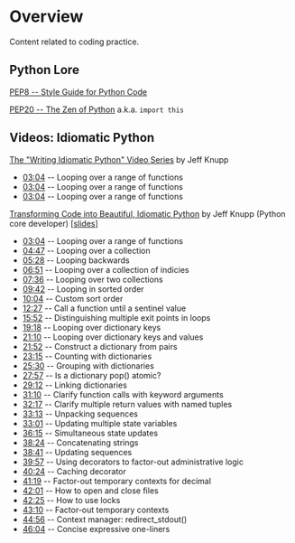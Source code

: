 # Overview

Content related to coding practice.

## Python Lore

[PEP8 -- Style Guide for Python Code](https://www.python.org/dev/peps/pep-0008/)

[PEP20 -- The Zen of Python](https://www.python.org/dev/peps/pep-0020/) a.k.a. `import this`

## Videos: Idiomatic Python

[The "Writing Idiomatic Python" Video Series](https://www.youtube.com/channel/UC8jQsBz_w948kSc7ehMRGmQ) by Jeff Knupp

* [03:04](http://www.youtube.com/watch?v=OSGv2VnC0go&t=03m04s) -- Looping over a range of functions
* [03:04](http://www.youtube.com/watch?v=OSGv2VnC0go&t=03m04s) -- Looping over a range of functions
* [03:04](http://www.youtube.com/watch?v=OSGv2VnC0go&t=03m04s) -- Looping over a range of functions

[Transforming Code into Beautiful, Idiomatic Python](https://www.youtube.com/watch?v=OSGv2VnC0go) by Jeff Knupp (Python core developer) \[[slides](https://speakerdeck.com/pyconslides/transforming-code-into-beautiful-idiomatic-python-by-raymond-hettinger-1)\]

* [03:04](http://www.youtube.com/watch?v=OSGv2VnC0go&t=03m04s) -- Looping over a range of functions
* [04:47](http://www.youtube.com/watch?v=OSGv2VnC0go&t=04m47s) -- Looping over a collection
* [05:28](http://www.youtube.com/watch?v=OSGv2VnC0go&t=05m28s) -- Looping backwards
* [06:51](http://www.youtube.com/watch?v=OSGv2VnC0go&t=06m51s) -- Looping over a collection of indicies
* [07:36](http://www.youtube.com/watch?v=OSGv2VnC0go&t=07m36s) -- Looping over two collections
* [09:42](http://www.youtube.com/watch?v=OSGv2VnC0go&t=09m42s) -- Looping in sorted order
* [10:04](http://www.youtube.com/watch?v=OSGv2VnC0go&t=10m04s) -- Custom sort order
* [12:27](http://www.youtube.com/watch?v=OSGv2VnC0go&t=12m27s) -- Call a function until a sentinel value
* [15:52](http://www.youtube.com/watch?v=OSGv2VnC0go&t=15m52s) -- Distinguishing multiple exit points in loops
* [19:18](http://www.youtube.com/watch?v=OSGv2VnC0go&t=19m18s) -- Looping over dictionary keys
* [21:10](http://www.youtube.com/watch?v=OSGv2VnC0go&t=21m10s) -- Looping over dictionary keys and values
* [21:52](http://www.youtube.com/watch?v=OSGv2VnC0go&t=21m52s) -- Construct a dictionary from pairs
* [23:15](http://www.youtube.com/watch?v=OSGv2VnC0go&t=23m15s) -- Counting with dictionaries
* [25:30](http://www.youtube.com/watch?v=OSGv2VnC0go&t=25m30s) -- Grouping with dictionaries
* [27:57](http://www.youtube.com/watch?v=OSGv2VnC0go&t=27m57s) -- Is a dictionary pop() atomic?
* [29:12](http://www.youtube.com/watch?v=OSGv2VnC0go&t=29m12s) -- Linking dictionaries
* [31:10](http://www.youtube.com/watch?v=OSGv2VnC0go&t=31m10s) -- Clarify function calls with keyword arguments
* [32:17](http://www.youtube.com/watch?v=OSGv2VnC0go&t=32m17s) -- Clarify multiple return values with named tuples
* [33:13](http://www.youtube.com/watch?v=OSGv2VnC0go&t=33m13s) -- Unpacking sequences
* [33:01](http://www.youtube.com/watch?v=OSGv2VnC0go&t=33m01s) -- Updating multiple state variables
* [36:15](http://www.youtube.com/watch?v=OSGv2VnC0go&t=36m15s) -- Simultaneous state updates
* [38:24](http://www.youtube.com/watch?v=OSGv2VnC0go&t=38m24s) -- Concatenating strings
* [38:41](http://www.youtube.com/watch?v=OSGv2VnC0go&t=38m41s) -- Updating sequences
* [39:57](http://www.youtube.com/watch?v=OSGv2VnC0go&t=39m57s) -- Using decorators to factor-out administrative logic
* [40:24](http://www.youtube.com/watch?v=OSGv2VnC0go&t=40m24s) -- Caching decorator
* [41:19](http://www.youtube.com/watch?v=OSGv2VnC0go&t=41m19s) -- Factor-out temporary contexts for decimal
* [42:01](http://www.youtube.com/watch?v=OSGv2VnC0go&t=42m01s) -- How to open and close files
* [42:25](http://www.youtube.com/watch?v=OSGv2VnC0go&t=42m25s) -- How to use locks
* [43:10](http://www.youtube.com/watch?v=OSGv2VnC0go&t=43m10s) -- Factor-out temporary contexts
* [44:56](http://www.youtube.com/watch?v=OSGv2VnC0go&t=44m56s) -- Context manager: redirect_stdout()
* [46:04](http://www.youtube.com/watch?v=OSGv2VnC0go&t=46m04s) -- Concise expressive one-liners
